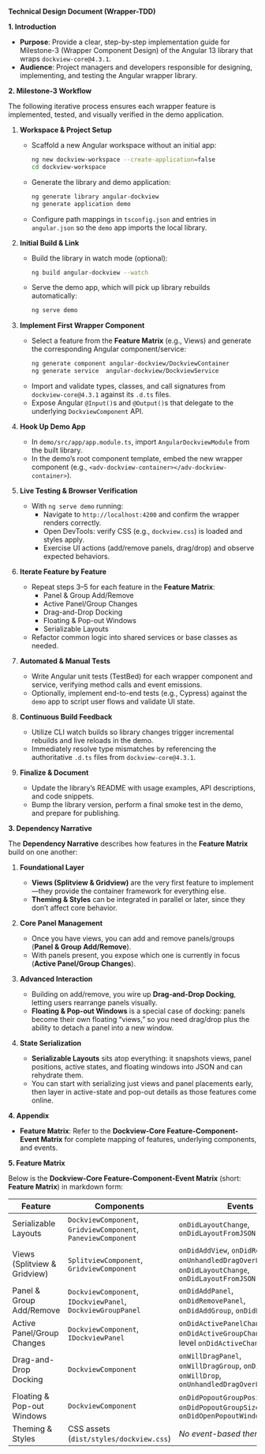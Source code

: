 **Technical Design Document (Wrapper-TDD)**

**1. Introduction**

- **Purpose**: Provide a clear, step-by-step implementation guide for Milestone-3 (Wrapper Component Design) of the Angular 13 library that wraps `dockview-core@4.3.1`.
- **Audience**: Project managers and developers responsible for designing, implementing, and testing the Angular wrapper library.

**2. Milestone-3 Workflow**

The following iterative process ensures each wrapper feature is implemented, tested, and visually verified in the demo application.

1. **Workspace & Project Setup**

   - Scaffold a new Angular workspace without an initial app:
     ```bash
     ng new dockview-workspace --create-application=false
     cd dockview-workspace
     ```
   - Generate the library and demo application:
     ```bash
     ng generate library angular-dockview
     ng generate application demo
     ```
   - Configure path mappings in `tsconfig.json` and entries in `angular.json` so the `demo` app imports the local library.

2. **Initial Build & Link**

   - Build the library in watch mode (optional):
     ```bash
     ng build angular-dockview --watch
     ```
   - Serve the demo app, which will pick up library rebuilds automatically:
     ```bash
     ng serve demo
     ```

3. **Implement First Wrapper Component**

   - Select a feature from the **Feature Matrix** (e.g., Views) and generate the corresponding Angular component/service:
     ```bash
     ng generate component angular-dockview/DockviewContainer
     ng generate service  angular-dockview/DockviewService
     ```
   - Import and validate types, classes, and call signatures from `dockview-core@4.3.1` against its `.d.ts` files.
   - Expose Angular `@Input()`s and `@Output()`s that delegate to the underlying `DockviewComponent` API.

4. **Hook Up Demo App**

   - In `demo/src/app/app.module.ts`, import `AngularDockviewModule` from the built library.
   - In the demo’s root component template, embed the new wrapper component (e.g., `<adv-dockview-container></adv-dockview-container>`).

5. **Live Testing & Browser Verification**

   - With `ng serve demo` running:
     - Navigate to `http://localhost:4200` and confirm the wrapper renders correctly.
     - Open DevTools: verify CSS (e.g., `dockview.css`) is loaded and styles apply.
     - Exercise UI actions (add/remove panels, drag/drop) and observe expected behaviors.

6. **Iterate Feature by Feature**

   - Repeat steps 3–5 for each feature in the **Feature Matrix**:
     - Panel & Group Add/Remove
     - Active Panel/Group Changes
     - Drag-and-Drop Docking
     - Floating & Pop-out Windows
     - Serializable Layouts
   - Refactor common logic into shared services or base classes as needed.

7. **Automated & Manual Tests**

   - Write Angular unit tests (TestBed) for each wrapper component and service, verifying method calls and event emissions.
   - Optionally, implement end-to-end tests (e.g., Cypress) against the `demo` app to script user flows and validate UI state.

8. **Continuous Build Feedback**

   - Utilize CLI watch builds so library changes trigger incremental rebuilds and live reloads in the demo.
   - Immediately resolve type mismatches by referencing the authoritative `.d.ts` files from `dockview-core@4.3.1`.

9. **Finalize & Document**

   - Update the library’s README with usage examples, API descriptions, and code snippets.
   - Bump the library version, perform a final smoke test in the demo, and prepare for publishing.

**3. Dependency Narrative**

The **Dependency Narrative** describes how features in the **Feature Matrix** build on one another:

1. **Foundational Layer**

   - **Views (Splitview & Gridview)** are the very first feature to implement—they provide the container framework for everything else.
   - **Theming & Styles** can be integrated in parallel or later, since they don’t affect core behavior.

2. **Core Panel Management**

   - Once you have views, you can add and remove panels/groups (**Panel & Group Add/Remove**).
   - With panels present, you expose which one is currently in focus (**Active Panel/Group Changes**).

3. **Advanced Interaction**

   - Building on add/remove, you wire up **Drag-and-Drop Docking**, letting users rearrange panels visually.
   - **Floating & Pop-out Windows** is a special case of docking: panels become their own floating “views,” so you need drag/drop plus the ability to detach a panel into a new window.

4. **State Serialization**

   - **Serializable Layouts** sits atop everything: it snapshots views, panel positions, active states, and floating windows into JSON and can rehydrate them.
   - You can start with serializing just views and panel placements early, then layer in active-state and pop-out details as those features come online.

**4. Appendix**

- **Feature Matrix**: Refer to the **Dockview-Core Feature-Component-Event Matrix** for complete mapping of features, underlying components, and events.

**5. Feature Matrix**

Below is the **Dockview-Core Feature-Component-Event Matrix** (short: **Feature Matrix**) in markdown form:

| Feature                      | Components                                                    | Events                                                                                                    |
| ---------------------------- | ------------------------------------------------------------- | --------------------------------------------------------------------------------------------------------- |
| Serializable Layouts         | `DockviewComponent`, `GridviewComponent`, `PaneviewComponent` | `onDidLayoutChange`, `onDidLayoutFromJSON`                                                                |
| Views (Splitview & Gridview) | `SplitviewComponent`, `GridviewComponent`                     | `onDidAddView`, `onDidRemoveView`, `onUnhandledDragOverEvent`, `onDidLayoutChange`, `onDidLayoutFromJSON` |
| Panel & Group Add/Remove     | `DockviewComponent`, `IDockviewPanel`, `DockviewGroupPanel`   | `onDidAddPanel`, `onDidRemovePanel`, `onDidAddGroup`, `onDidRemoveGroup`                                  |
| Active Panel/Group Changes   | `DockviewComponent`, `IDockviewPanel`                         | `onDidActivePanelChange`, `onDidActiveGroupChange`, panel-level `onDidActiveChange`                       |
| Drag-and-Drop Docking        | `DockviewComponent`                                           | `onWillDragPanel`, `onWillDragGroup`, `onDidDrop`, `onWillDrop`, `onUnhandledDragOverEvent`               |
| Floating & Pop-out Windows   | `DockviewComponent`                                           | `onDidPopoutGroupPositionChange`, `onDidPopoutGroupSizeChange`, `onDidOpenPopoutWindowFail`               |
| Theming & Styles             | CSS assets (`dist/styles/dockview.css`)                       | _No event-based theming API_                                                                              |
